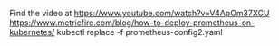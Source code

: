 Find the video at https://www.youtube.com/watch?v=V4ApOm37XCU
https://www.metricfire.com/blog/how-to-deploy-prometheus-on-kubernetes/
kubectl replace -f prometheus-config2.yaml
